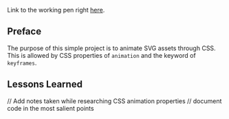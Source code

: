 Link to the working pen right [here](https://codepen.io/borntofrappe/full/PRKNrj/).

## Preface 

The purpose of this simple project is to animate SVG assets through CSS. This is allowed by CSS properties of `animation` and the keyword of `keyframes`.


## Lessons Learned

// Add notes taken while researching CSS animation properties
// document code in the most salient points

